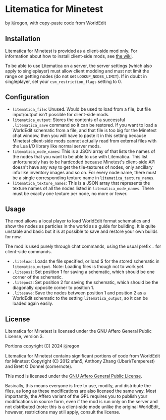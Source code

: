 # Litematica for Minetest

by 🇬regon, with copy-paste code from WorldEdit

## Installation

Litematica for Minetest is provided as a client-side mod only. For 
information about how to install client-side mods, see [the
wiki](https://wiki.minetest.net/Installing_Client-Side_Mods).

To be able to use Litematica on a server, the server settings (which also apply
to singleplayer) must allow client modding and must not limit the range on
getting nodes (do not set `LOOKUP_NODES_LIMIT`). If in doubt in singleplayer,
set your `csm_restriction_flags` setting to 0.

## Configuration

* `litematica_file`: Unused. Would be used to load from a file, but file
input/output isn't possible for client-side mods.
* `litematica_output`: Stores the contents of a successful `.litematica_save`
command so it can be restored. If you want to load a WorldEdit schematic from a
file, and that file is too big for the Minetest chat window, then you will
have to paste it in this setting because Minetest client-side mods cannot
actually read from external files with the Lua I/O library like normal server
mods.
* `litematica_node_names`: This is a JSON array of that lists the names of the
nodes that you want to be able to use with Litematica. This list unfortunately
has to be hardcoded because Minetest's client-side API doesn't have any way to
get the tile-textures of nodes, only ancillary info like inventory images and so
on. For every node name, there must be a single corresponding texture name in
`litematica_texture_names`.
* `litematica_texture_names`: This is a JSON array that represents the texture
names of all the nodes listed in `litematica_node_names`. There must be exactly
one texture per node, no more or fewer.

## Usage

The mod allows a local player to load WorldEdit format schematics and show the
nodes as particles in the world as a guide for building. It is quite unstable
and basic but it is at possible to save and restore your own builds for now.

The mod is used purely through chat commands, using the usual prefix `.` for
client-side commands.

* `.liteload`: Loads the file specified, or load $ for the stored schematic in
`litematica_output`. Note: Loading files is though not to work yet.
* `.litepos1`: Set position 1 for saving a schematic, which should be one corner
of the schematic.
* `.litepos2`: Set position 2 for saving the schematic, which should be the
diagonally opposite corner to position 1.
* `.litesave`: Save the nodes between position 1 and position 2 as a WorldEdit
schematic to the setting `litematica_output`, so it can be loaded again easily.

## License

Litematica for Minetest is licensed under the GNU Affero General Public License,
version 3.

Portions copyright (C) 2024 🇬regon

Litematica for Minetest contains significant portions of code from WorldEdit for
Minetest Copyright (C) 2012 sfan5, Anthony Zhang (Uberi/Temperest) and Brett
O'Donnel (cornernote).

This mod is licensed under the [GNU Affero General Public License](https://www.gnu.org/licenses/agpl-3.0.html).

Basically, this means everyone is free to use, modify, and distribute the
files, as long as these modifications are also licensed the same way.
Most importantly, the Affero variant of the GPL requires you to publish your
modifications in source form, even if the mod is run only on the server and
not distributed (note: this is a client-side mode unlike the original
WorldEdit, however, restrictions may still apply, consult the license.
